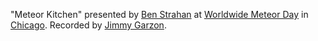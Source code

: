 "Meteor Kitchen" presented by <a href="https://github.com/benstr" target="_blank">Ben Strahan</a> at <a href="http://meteorday.com/" target="_blank">Worldwide Meteor Day</a> in <a href="http://www.meetup.com/Meteor-Chicago/events/216180012/" target="_blank">Chicago</a>. Recorded by <a href="https://github.com/jimbog" target="_blank">Jimmy Garzon</a>.

<div class="ui embed" data-source="youtube" data-id="0njX2e7GwDs"></div>

